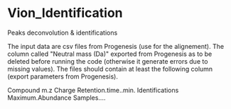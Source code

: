 # Vion_Identification
Peaks deconvolution &amp; identifications

The input data are csv files from Progenesis (use for the alignement). The column called "Neutral mass (Da)" exported from Progenesis as to be deleted before running the code (otherwise it generate errors due to missing values). The files should contain at least the following column (export parameters from Progenesis). 


Compound	m.z	Charge	Retention.time..min.	Identifications	Maximum.Abundance		Samples....	

